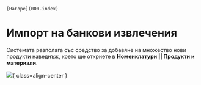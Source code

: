 ```{only} html
[Нагоре](000-index)
```

# Импорт на банкови извлечения

Системата разполага със средство за добавяне на множество нови продукти наведнъж, което ще откриете в **Номенклатури || Продукти и материали**.  

![](20241111-bank-statement-import1.png){ class=align-center }

